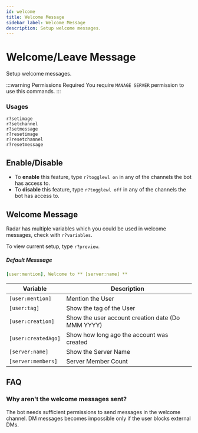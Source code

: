 ```yaml
---
id: welcome
title: Welcome Message
sidebar_label: Welcome Message
description: Setup welcome messages.
---
```


# Welcome/Leave Message
Setup welcome messages.

:::warning Permissions Required
You require `MANAGE SERVER` permission to use this commands.
:::

### Usages
```
r?setimage
r?setchannel
r?setmessage
r?resetimage
r?resetchannel
r?resetmessage
```
## Enable/Disable


 - To __enable__ this feature, type `r?togglewl on` in any of the channels the bot has access to.
 - To __disable__ this feature, type `r?togglewl off` in any of the channels the bot has access to.

## Welcome Message
Radar has multiple variables which you could be used in welcome messages, check with `r?variables`.

To view current setup, type `r?preview`.

##### Default Messsage
```yaml
[user:mention], Welcome to ** [server:name] **
```
 
| Variable | Description |
|--------|-------------|
|`[user:mention]`|Mention the User
|`[user:tag]`|Show the tag of the User
|`[user:creation]`| Show the user account creation date (Do MMM YYYY)
|`[user:createdAgo]`|Show how long ago the account was created
|`[server:name]`| Show the Server Name
|`[server:members]`| Server Member Count

## FAQ
### Why aren't the welcome messages sent?
The bot needs sufficient permissions to send messages in the welcome channel. DM messages becomes impossible only if the user blocks external DMs. 



